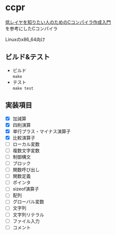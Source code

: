 # ccpr
[低レイヤを知りたい人のためのCコンパイラ作成入門](https://www.sigbus.info/compilerbook)  
を参考にしたCコンパイラ

Linuxのx86_64向け

## ビルド&テスト
- ビルド  
`make`
- テスト  
`make test`

## 実装項目
- [x] 加減算
- [x] 四則演算
- [x] 単行プラス・マイナス演算子
- [x] 比較演算子
- [ ] ローカル変数
- [ ] 複数文字変数
- [ ] 制御構文
- [ ] ブロック
- [ ] 関数呼び出し
- [ ] 関数定義
- [ ] ポインタ
- [ ] sizeof演算子
- [ ] 配列
- [ ] グローバル変数
- [ ] 文字列
- [ ] 文字列リテラル
- [ ] ファイル入力
- [ ] コメント